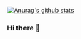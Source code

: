[![Anurag's github stats](https://github-readme-stats.vercel.app/api?username=harryapple)](https://github.com/anuraghazra/github-readme-stats)
### Hi there 👋

<!--
**harryapple/harryapple** is a ✨ _special_ ✨ repository because its `README.md` (this file) appears on your GitHub profile.

Here are some ideas to get you started:

- 🔭 I’m currently working on ...
- 🌱 I’m currently learning ...
- 👯 I’m looking to collaborate on ...
- 🤔 I’m looking for help with ...
- 💬 Ask me about ...
- 📫 How to reach me: ...
- 😄 Pronouns: ...
- ⚡ Fun fact: ...
-->
